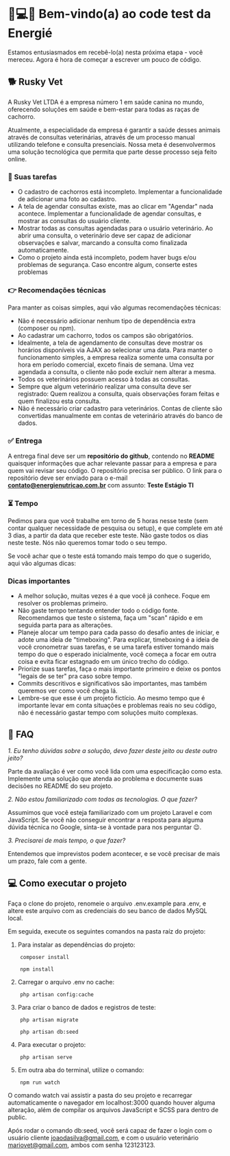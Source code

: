 # 👋💻😅 Bem-vindo(a) ao code test da Energié

Estamos entusiasmados em recebê-lo(a) nesta próxima etapa - você mereceu. Agora é hora de começar a escrever um pouco de código.

## 🐕 Rusky Vet

A Rusky Vet LTDA é a empresa número 1 em saúde canina no mundo, oferecendo soluções em saúde e bem-estar para todas as raças de cachorro.

Atualmente, a especialidade da empresa é garantir a saúde desses animais através de consultas veterinárias, através de um processo manual utilizando telefone e consulta presenciais.
Nossa meta é desenvolvermos uma solução tecnológica que permita que parte desse processo seja feito online.

### 🤹 Suas tarefas

* O cadastro de cachorros está incompleto. Implementar a funcionalidade de adicionar uma foto ao cadastro.
* A tela de agendar consultas existe, mas ao clicar em "Agendar" nada acontece. Implementar a funcionalidade de agendar consultas, e mostrar as consultas do usuário cliente.
* Mostrar todas as consultas agendadas para o usuário veterinário. Ao abrir uma consulta, o veterinário deve ser capaz de adicionar observações e salvar, marcando a consulta como finalizada automaticamente.
* Como o projeto ainda está incompleto, podem haver bugs e/ou problemas de segurança. Caso encontre algum, conserte estes problemas

### 👉 Recomendações técnicas

Para manter as coisas simples, aqui vão algumas recomendações técnicas:

* Não é necessário adicionar nenhum tipo de dependência extra (composer ou npm).
* Ao cadastrar um cachorro, todos os campos são obrigatórios.
* Idealmente, a tela de agendamento de consultas deve mostrar os horários disponíveis via AJAX ao selecionar uma data. Para manter o funcionamento simples, a empresa realiza somente uma consulta por hora em período comercial, exceto finais de semana. Uma vez agendada a consulta, o cliente não pode excluir nem alterar a mesma.
* Todos os veterinários possuem acesso à todas as consultas. 
* Sempre que algum veterinário realizar uma consulta deve ser registrado: Quem realizou a consulta, quais observações foram feitas e quem finalizou esta consulta.
* Não é necessário criar cadastro para veterinários. Contas de cliente são convertidas manualmente em contas de veterinário através do banco de dados.

### ✅ Entrega

A entrega final deve ser um **repositório do github**, contendo no **README** quaisquer informações que achar relevante passar para a empresa e para quem vai revisar seu código. O repositório precisa ser público. 
O link para o repositório deve ser enviado para o e-mail **contato@energienutricao.com.br** com assunto: **Teste Estágio TI**

### ⏳ Tempo

Pedimos para que você trabalhe em torno de 5 horas nesse teste (sem contar qualquer necessidade de pesquisa ou setup), e que complete em até 3 dias, a partir da data que receber este teste. Não gaste todos os dias neste teste. Nós não queremos tomar todo o seu tempo.

Se você achar que o teste está tomando mais tempo do que o sugerido, aqui vão algumas dicas:

### Dicas importantes

* A melhor solução, muitas vezes é a que você já conhece. Foque em resolver os problemas primeiro.
* Não gaste tempo tentando entender todo o código fonte. Recomendamos que teste o sistema, faça um "scan" rápido e em seguida parta para as alterações.
* Planeje alocar um tempo para cada passo do desafio antes de iniciar, e adote uma ideia de "timeboxing". Para explicar, timeboxing é a ideia de você cronometrar suas tarefas, e se uma tarefa estiver tomando mais tempo do que o esperado inicialmente, você começa a focar em outra coisa e evita ficar estagnado em um único trecho do código.
* Priorize suas tarefas, faça o mais importante primeiro e deixe os pontos "legais de se ter" pra caso sobre tempo.
* Commits descritivos e significativos são importantes, mas também queremos ver como você chega lá.
* Lembre-se que esse é um projeto fictício. Ao mesmo tempo que é importante levar em conta situações e problemas reais no seu código, não é necessário gastar tempo com soluções muito complexas.

## 🙋 FAQ

*1. Eu tenho dúvidas sobre a solução, devo fazer deste jeito ou deste outro jeito?*

Parte da avaliação é ver como você lida com uma especificação como esta. Implemente uma solução que atenda ao problema e documente suas decisões no README do seu projeto.

*2. Não estou familiarizado com todas as tecnologias. O que fazer?*

Assumimos que você esteja familiarizado com um projeto Laravel e com JavaScript. Se você não conseguir encontrar a resposta para alguma dúvida técnica no Google, sinta-se à vontade para nos perguntar 😉.

*3. Precisarei de mais tempo, o que fazer?*

Entendemos que imprevistos podem acontecer, e se você precisar de mais um prazo, fale com a gente.

## 💻 Como executar o projeto

Faça o clone do projeto, renomeie o arquivo .env.example para .env, e altere este arquivo com as credenciais do seu banco de dados MySQL local.

Em seguida, execute os seguintes comandos na pasta raíz do projeto:

1. Para instalar as dependências do projeto: 

```
    composer install
```

```
    npm install
```


2. Carregar o arquivo .env no cache:

```
    php artisan config:cache
```

3. Para criar o banco de dados e registros de teste:

```
    php artisan migrate
```
```
    php artisan db:seed
```

4. Para executar o projeto:

```
    php artisan serve
```

5. Em outra aba do terminal, utilize o comando:

```
    npm run watch
```

O comando watch vai assistir a pasta do seu projeto e recarregar automaticamente o navegador em localhost:3000 quando houver alguma alteração, além de compilar os arquivos JavaScript e SCSS para dentro de public.

Após rodar o comando db:seed, você será capaz de fazer o login com o usuário cliente joaodasilva@gmail.com, e com o usuário veterinário mariovet@gmail.com, ambos com senha 123123123.